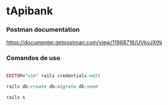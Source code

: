 # tApibank

### Postman documentation

https://documenter.getpostman.com/view/11968716/UVkvJXtN


### Comandos de uso

``` ruby

EDITOR="vim" rails credentials:edit 

rails db:create db:migrate db:seed

rails s

```